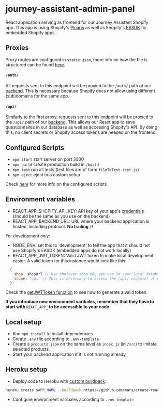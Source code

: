 # journey-assistant-admin-panel

React application serving as frontend for our Journey Assistant Shopify app. This app is using Shopify's [Ploaris](https://polaris.shopify.com/components/get-started#app) as well as Shopify's [EASDK](https://github.com/Shopify/polaris/blob/master/documentation/Embedded%20apps.md) for embedded Shopify apps.

## Proxies
Proxy routes are configured in `static.json`, more info on how the file is structured can be found [here](https://github.com/heroku/heroku-buildpack-static).
#### `/auth/`
All requests sent to this endpoint will be proxied to the `/auth/` path of our [backend](https://github.com/ColumbiaRoad/journey-assistant-api). This is necessary because Shopify does not allow using different (sub)domains for the same app.

#### `/api/`
Similarly to the first proxy, requests sent to this endpoint will be proxied to the `/api/` path of our [backend](https://github.com/ColumbiaRoad/journey-assistant-api). This allows our React app to save questionnaires in our database as well as accessing Shopify's API. By doing this, no client secrets or Shopify access tokens are needed on the frontend.

## Configured Scripts
* `npm start` start server on port 3000
* `npm build` create production build in `/build`
* `npm test` run all tests (test files are of form `fileToTest.test.js`)
* `npm eject` eject to a custom setup

Check [here](https://github.com/facebookincubator/create-react-app) for more info on the configured scripts

## Environment variables
* REACT_APP_SHOPIFY_API_KEY: API key of your app's [credentials](https://help.shopify.com/api/getting-started/authentication/oauth#step-1-get-the-clients-credentials) (should be the same as you use on the backend)
* REACT_APP_BACKEND_URL: URL where your backend application is hosted, including protocol. **No trailing `/`!**

For development *only*:
* NODE_ENV: set this to 'development' to tell the app that it should not use Shopify's EASDK (embedded apps do not work locally)
* REACT_APP_JWT_TOKEN: Valid JWT token to make local development easier. A valid token for this instance would look like this:
```js
  {
    shop: shopUrl // Use whatever shop URL you use in your local database
    scope: 'api' // This is necessary to access the /api/ endpoint of our backend
  }
```
Check the [getJWTToken function](https://github.com/ColumbiaRoad/journey-assistant-api/blob/master/src/helpers/utils.js) to see how to generate a valid token.

**If you introduce new environment varibales, remember that they have to start with `REACT_APP_` to be accessible to your code**

## Local setup
* Run `npm install` to install dependencies
* Create `.env` file according to `.env-template`
* Create a `products.json` on the same level as `index.js` (in `/src`) to imitate selected products
* Start your backend application if it is not running already

## Heroku setup
* Deploy code to Heroku with [custom buildpack](https://github.com/mars/create-react-app-buildpack):
```bash
heroku create $APP_NAME --buildpack https://github.com/mars/create-react-app-buildpack.git --region eu
```
* Configure environment varibales according to `.env-template`

